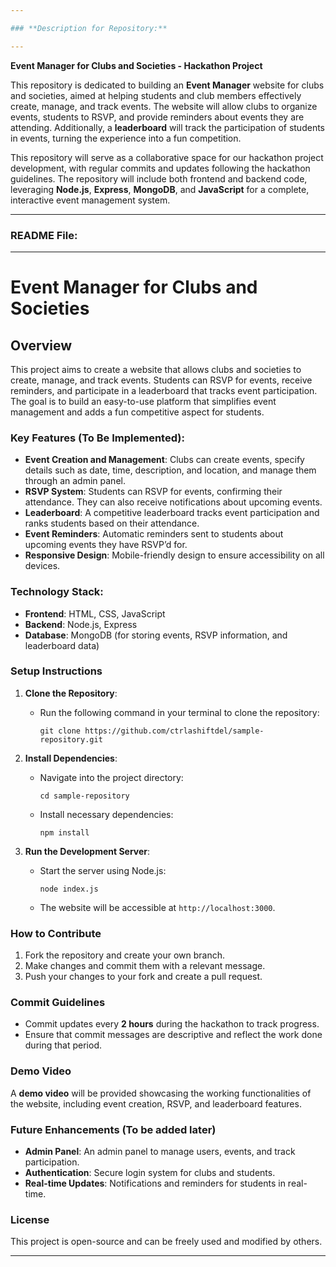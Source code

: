```yaml
---

### **Description for Repository:**

---
```


**Event Manager for Clubs and Societies - Hackathon Project**

This repository is dedicated to building an **Event Manager** website for clubs and societies, aimed at helping students and club members effectively create, manage, and track events. The website will allow clubs to organize events, students to RSVP, and provide reminders about events they are attending. Additionally, a **leaderboard** will track the participation of students in events, turning the experience into a fun competition. 

This repository will serve as a collaborative space for our hackathon project development, with regular commits and updates following the hackathon guidelines. The repository will include both frontend and backend code, leveraging **Node.js**, **Express**, **MongoDB**, and **JavaScript** for a complete, interactive event management system.

---

### **README File:**

---

# Event Manager for Clubs and Societies

## Overview

This project aims to create a website that allows clubs and societies to create, manage, and track events. Students can RSVP for events, receive reminders, and participate in a leaderboard that tracks event participation. The goal is to build an easy-to-use platform that simplifies event management and adds a fun competitive aspect for students.

### Key Features (To Be Implemented):
- **Event Creation and Management**: Clubs can create events, specify details such as date, time, description, and location, and manage them through an admin panel.
- **RSVP System**: Students can RSVP for events, confirming their attendance. They can also receive notifications about upcoming events.
- **Leaderboard**: A competitive leaderboard tracks event participation and ranks students based on their attendance.
- **Event Reminders**: Automatic reminders sent to students about upcoming events they have RSVP’d for.
- **Responsive Design**: Mobile-friendly design to ensure accessibility on all devices.

### Technology Stack:
- **Frontend**: HTML, CSS, JavaScript
- **Backend**: Node.js, Express
- **Database**: MongoDB (for storing events, RSVP information, and leaderboard data)

### Setup Instructions

1. **Clone the Repository**:
   - Run the following command in your terminal to clone the repository:
     ```
     git clone https://github.com/ctrlashiftdel/sample-repository.git
     ```

2. **Install Dependencies**:
   - Navigate into the project directory:
     ```
     cd sample-repository
     ```
   - Install necessary dependencies:
     ```
     npm install
     ```

3. **Run the Development Server**:
   - Start the server using Node.js:
     ```
     node index.js
     ```
   - The website will be accessible at `http://localhost:3000`.

### How to Contribute

1. Fork the repository and create your own branch.
2. Make changes and commit them with a relevant message.
3. Push your changes to your fork and create a pull request.

### Commit Guidelines

- Commit updates every **2 hours** during the hackathon to track progress.
- Ensure that commit messages are descriptive and reflect the work done during that period.

### Demo Video

A **demo video** will be provided showcasing the working functionalities of the website, including event creation, RSVP, and leaderboard features.

### Future Enhancements (To be added later)
- **Admin Panel**: An admin panel to manage users, events, and track participation.
- **Authentication**: Secure login system for clubs and students.
- **Real-time Updates**: Notifications and reminders for students in real-time.

### License

This project is open-source and can be freely used and modified by others. 

---
